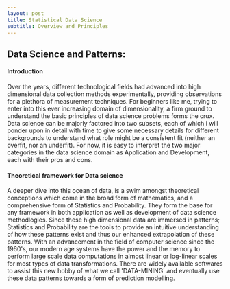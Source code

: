 ```yaml
---
layout: post
title: Statistical Data Science
subtitle: Overview and Principles
---
```

## Data Science and Patterns:

#### Introduction 

Over the years, different technological fields had advanced into high dimensional data collection methods experimentally, providing observations for a plethora of measurement techniques. For beginners like me, trying to enter into this ever increasing domain of dimensionality, a firm ground to understand the basic principles of data science problems forms the crux. Data science can be majorly factored into two subsets, each of which i will ponder upon in detail with time to give some necessary details for different backgrounds to understand what role might be a consistent fit (neither an overfit, nor an underfit). For now, it is easy to interpret the two major categories in the data science domain as Application and Development, each with their pros and cons. 

#### Theoretical framework for Data science

A deeper dive into this ocean of data, is a swim amongst theoretical conceptions which come in the broad form of mathematics, and a comprehensive form of Statistics and Probability. They form the base for any framework in both application as well as development of data science methodlogies. Since these high dimensional data are immersed in patterns; Statistics and Probability are the tools to provide an intuitive understanding of how these patterns exist and thus our enhanced extrapolation of these patterns. With an advancement in the field of computer science since the 1960's, our modern age systems have the power and the memory to perform large scale data computations in almost linear or log-linear scales for most types of data transformations. There are widely available softwares to assist this new hobby of what we call 'DATA-MINING' and eventually use these data patterns towards a form of prediction modelling.
